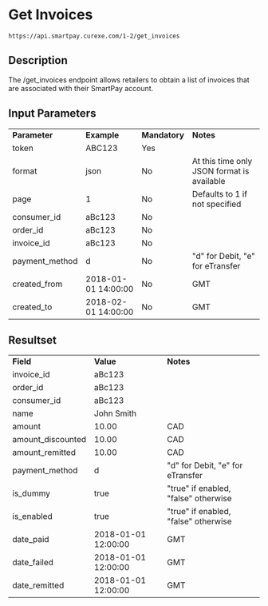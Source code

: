 # Get Invoices

~~~
https://api.smartpay.curexe.com/1-2/get_invoices
~~~

## Description

The /get_invoices endpoint allows retailers to obtain a list of invoices that are associated with their SmartPay account.

## Input Parameters

<table>
  <tr>
    <td><b>Parameter</b></td>
    <td><b>Example</b></td>
    <td><b>Mandatory</b></td>
    <td><b>Notes</b></td>
  </tr>
  <tr>
    <td>token</td>
    <td>ABC123</td>
    <td>Yes</td>
    <td></td>
  </tr>
  <tr>
    <td>format</td>
    <td>json</td>
    <td>No</td>
    <td>At this time only JSON format is available</td>
  </tr>
  <tr>
    <td>page</td>
    <td>1</td>
    <td>No</td>
    <td>Defaults to 1 if not specified</td>
  </tr>
  <tr>
    <td>consumer_id</td>
    <td>aBc123</td>
    <td>No</td>
    <td></td>
  </tr>
  <tr>
    <td>order_id</td>
    <td>aBc123</td>
    <td>No</td>
    <td></td>
  </tr>
  <tr>
    <td>invoice_id</td>
    <td>aBc123</td>
    <td>No</td>
    <td></td>
  </tr>
  <tr>
    <td>payment_method</td>
    <td>d</td>
    <td>No</td>
    <td>"d" for Debit, "e" for eTransfer</td>
  </tr>
  <tr>
    <td>created_from</td>
    <td>2018-01-01 14:00:00</td>
    <td>No</td>
    <td>GMT</td>
  </tr>
  <tr>
    <td>created_to</td>
    <td>2018-02-01 14:00:00</td>
    <td>No</td>
    <td>GMT</td>
  </tr>
</table>

## Resultset

<table>
  <tr>
    <td><b>Field</b></td>
    <td><b>Value</b></td>
    <td><b><b>Notes</b></b></td>
  </tr>
  <tr>
    <td>invoice_id</td>
    <td>aBc123</td>
    <td></td>
  </tr>
  <tr>
    <td>order_id</td>
    <td>aBc123</td>
    <td></td>
  </tr>
  <tr>
    <td>consumer_id</td>
    <td>aBc123</td>
    <td></td>
  </tr>
  <tr>
    <td>name</td>
    <td>John Smith</td>
    <td></td>
  </tr>
  <tr>
    <td>amount</td>
    <td>10.00</td>
    <td>CAD</td>
  </tr>
  <tr>
    <td>amount_discounted</td>
    <td>10.00</td>
    <td>CAD</td>
  </tr>
  <tr>
    <td>amount_remitted</td>
    <td>10.00</td>
    <td>CAD</td>
  </tr>
  <tr>
    <td>payment_method</td>
    <td>d</td>
    <td>"d" for Debit, "e" for eTransfer</td>
  </tr>
  <tr>
    <td>is_dummy</td>
    <td>true</td>
    <td>"true" if enabled, "false" otherwise</td>
  </tr>
  <tr>
    <td>is_enabled</td>
    <td>true</td>
    <td>"true" if enabled, "false" otherwise</td>
  </tr>
  <tr>
    <td>date_paid</td>
    <td>2018-01-01 12:00:00</td>
    <td>GMT</td>
  </tr>
  <tr>
    <td>date_failed</td>
    <td>2018-01-01 12:00:00</td>
    <td>GMT</td>
  </tr>
  <tr>
    <td>date_remitted</td>
    <td>2018-01-01 12:00:00</td>
    <td>GMT</td>
  </tr>
</table>
